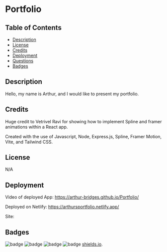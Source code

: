 # Portfolio

## Table of Contents

- [Description](#description)
- [License](#license)
- [Credits](#credits)
- [Deployment](#deployment)
- [Questions](#questions)
- [Badges](#badges)

## Description

Hello, my name is Arthur, and I would like to present my portfolio.

## Credits
Huge credit to Vetrivel Ravi for showing how to implement Spline and framer animations within a React app.



Created with the use of Javascript, Node, Express.js, Spline, Framer Motion, Vite, and Tailwind CSS. 

## License

N/A

## Deployment

Video of deployed App: 
https://arthur-bridges.github.io/Portfolio/

Deployed on Netlify: 
https://arthursportfolio.netlify.app/

Site:

## Badges

![badge](https://img.shields.io/badge/Arthurs%20badge-2EB107)
![badge](https://img.shields.io/badge/40%-HTML-FF704D)
![badge](https://img.shields.io/badge/5%-CSS-61CCD2)
![badge](https://img.shields.io/badge/55%-JavaScript-FF700B)
[shields.io](https://shields.io/).
